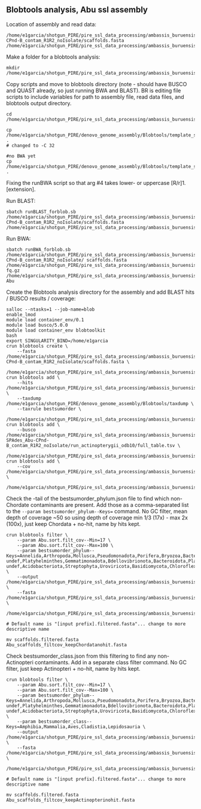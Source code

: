 ## Blobtools analysis, Abu ssl assembly

Location of assembly and read data:
```
/home/e1garcia/shotgun_PIRE/pire_ssl_data_processing/ambassis_buruensis/SPAdes_Abu-CPnd-B_contam_R1R2_noIsolate/scaffolds.fasta
/home/e1garcia/shotgun_PIRE/pire_ssl_data_processing/ambassis_buruensis/fq_fp1_clmp_fp2

```

Make a folder for a blobtools analysis:
```
mkdir /home/e1garcia/shotgun_PIRE/pire_ssl_data_processing/ambassis_buruensis/blobtools_B_contam
```

Copy scripts and move to blobtools directory (note - should have BUSCO and QUAST already, so just running BWA and BLAST). BR is editing file scripts to include variables for path to assembly file, read data files, and blobtools output directory.
```
cd /home/e1garcia/shotgun_PIRE/pire_ssl_data_processing/ambassis_buruensis/blobtools_B_contam

cp /home/e1garcia/shotgun_PIRE/denovo_genome_assembly/Blobtools/template_scripts/runBLAST_forblob.sb .
# changed to -C 32

#no BWA yet
cp /home/e1garcia/shotgun_PIRE/denovo_genome_assembly/Blobtools/template_scripts/runBWA_forblob.sb .
```

Fixing the runBWA script so that arg #4 takes lower- or uppercase [R/r]1.[extension].

Run BLAST:
```
sbatch runBLAST_forblob.sb /home/e1garcia/shotgun_PIRE/pire_ssl_data_processing/ambassis_buruensis/SPAdes_Abu-CPnd-B_contam_R1R2_noIsolate/scaffolds.fasta /home/e1garcia/shotgun_PIRE/pire_ssl_data_processing/ambassis_buruensis/blobtools_B_contam
```

Run BWA:
```
sbatch runBWA_forblob.sb /home/e1garcia/shotgun_PIRE/pire_ssl_data_processing/ambassis_buruensis/SPAdes_Abu-CPnd-B_contam_R1R2_noIsolate/ scaffolds.fasta /home/e1garcia/shotgun_PIRE/pire_ssl_data_processing/ambassis_buruensis/fq_fp1_clmp_fp2 fq.gz /home/e1garcia/shotgun_PIRE/pire_ssl_data_processing/ambassis_buruensis/blobtools_B_contam Abu
```

Create the Blobtools analysis directory for the assembly and add BLAST hits / BUSCO results / coverage:


```
salloc --ntasks=1 --job-name=blob
enable_lmod
module load container_env/0.1
module load busco/5.0.0
module load container_env blobtoolkit
bash
export SINGULARITY_BIND=/home/e1garcia
crun blobtools create \
    --fasta /home/e1garcia/shotgun_PIRE/pire_ssl_data_processing/ambassis_buruensis/SPAdes_Abu-CPnd-B_contam_R1R2_noIsolate/scaffolds.fasta \
    /home/e1garcia/shotgun_PIRE/pire_ssl_data_processing/ambassis_buruensis/blobtools_B_contam/Abu_ssl_blobplot
crun blobtools add \
    --hits /home/e1garcia/shotgun_PIRE/pire_ssl_data_processing/ambassis_buruensis/blobtools_B_contam/blastn.out  \
    --taxdump /home/e1garcia/shotgun_PIRE/denovo_genome_assembly/Blobtools/taxdump \
    --taxrule bestsumorder \
    /home/e1garcia/shotgun_PIRE/pire_ssl_data_processing/ambassis_buruensis/blobtools_B_contam/Abu_ssl_blobplot
crun blobtools add \
    --busco /home/e1garcia/shotgun_PIRE/pire_ssl_data_processing/ambassis_buruensis/busco_scaffolds_results-SPAdes_Abu-CPnd-B_contam_R1R2_noIsolate/run_actinopterygii_odb10/full_table.tsv \
    /home/e1garcia/shotgun_PIRE/pire_ssl_data_processing/ambassis_buruensis/blobtools_B_contam/Abu_ssl_blobplot
crun blobtools add \
    --cov /home/e1garcia/shotgun_PIRE/pire_ssl_data_processing/ambassis_buruensis/blobtools_B_contam/Abu.sort.filt.bam \
    /home/e1garcia/shotgun_PIRE/pire_ssl_data_processing/ambassis_buruensis/blobtools_B_contam/Abu_ssl_blobplot
```

Check the -tail of the bestsumorder_phylum.json file to find which non-Chordate contaminants are present. Add those as a comma-separated list to the `--param bestsumorder_phylum--Keys=` command.
No GC filter, mean depth of coverage ~50 so using depth of coverage min 1/3 (17x) - max 2x (100x), just keep Chordata + no-hit, name by hits kept.

```
crun blobtools filter \
    --param Abu.sort.filt_cov--Min=17 \
    --param Abu.sort.filt_cov--Max=100 \
    --param bestsumorder_phylum--Keys=Annelida,Arthropoda,Mollusca,Pseudomonadota,Porifera,Bryozoa,Bacteria-undef,Platyhelminthes,Gemmatimonadota,Bdellovibrionota,Bacteroidota,Planctomycetota,Actinomycetota,Nematoda,Ascomycota,Bacillota,Myxococcota,Microsporidia,Cnidaria,Thermodesulfobacteriota,Endomyxa,Eukaryota-undef,Acidobacteriota,Streptophyta,Uroviricota,Basidiomycota,Chloroflexota \
    --output /home/e1garcia/shotgun_PIRE/pire_ssl_data_processing/ambassis_buruensis/blobtools_B_contam/Abu_filtercov_keepChordatanohit_blobplot \
    --fasta /home/e1garcia/shotgun_PIRE/pire_ssl_data_processing/ambassis_buruensis/blobtools_B_contam/scaffolds.fasta \
    /home/e1garcia/shotgun_PIRE/pire_ssl_data_processing/ambassis_buruensis/blobtools_B_contam/Abu_ssl_blobplot

# Default name is "[input prefix].filtered.fasta"... change to more descriptive name

mv scaffolds.filtered.fasta Abu_scaffolds_filtcov_keepChordatanohit.fasta
```

Check bestsumorder_class.json from this filtering to find any non-Actinopteri contaminants. Add in a separate class filter command.
No GC filter, just keep Actinopteri + no-hit, name by hits kept.

```
crun blobtools filter \
    --param Abu.sort.filt_cov--Min=17 \
    --param Abu.sort.filt_cov--Max=100 \
    --param bestsumorder_phylum--Keys=Annelida,Arthropoda,Mollusca,Pseudomonadota,Porifera,Bryozoa,Bacteria-undef,Platyhelminthes,Gemmatimonadota,Bdellovibrionota,Bacteroidota,Planctomycetota,Actinomycetota,Nematoda,Ascomycota,Bacillota,Myxococcota,Microsporidia,Cnidaria,Thermodesulfobacteriota,Endomyxa,Eukaryota-undef,Acidobacteriota,Streptophyta,Uroviricota,Basidiomycota,Chloroflexota \
    --param bestsumorder_class--Keys=Amphibia,Mammalia,Aves,Cladistia,Lepidosauria \
    --output /home/e1garcia/shotgun_PIRE/pire_ssl_data_processing/ambassis_buruensis/blobtools_B_contam/Abu_filtercov_keepActinopterinohit_blobplot \
    --fasta /home/e1garcia/shotgun_PIRE/pire_ssl_data_processing/ambassis_buruensis/blobtools_B_contam/scaffolds.fasta \
    /home/e1garcia/shotgun_PIRE/pire_ssl_data_processing/ambassis_buruensis/blobtools_B_contam/Abu_ssl_blobplot

# Default name is "[input prefix].filtered.fasta"... change to more descriptive name

mv scaffolds.filtered.fasta Abu_scaffolds_filtcov_keepActinopterinohit.fasta
```

